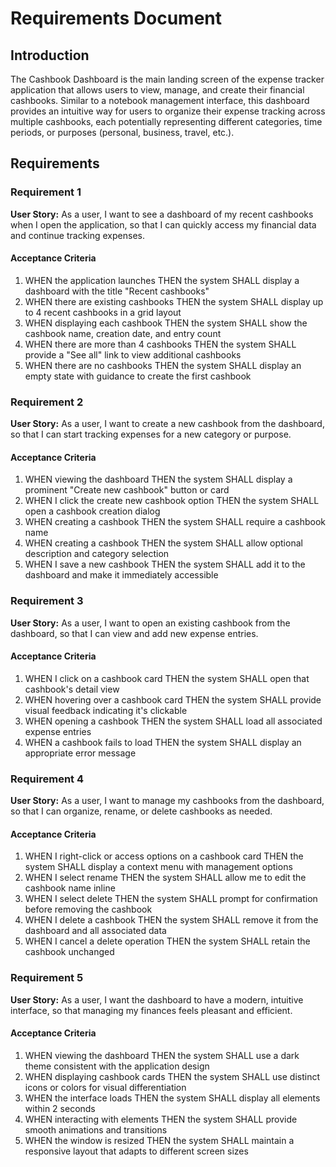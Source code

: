 # Requirements Document

## Introduction

The Cashbook Dashboard is the main landing screen of the expense tracker application that allows users to view, manage, and create their financial cashbooks. Similar to a notebook management interface, this dashboard provides an intuitive way for users to organize their expense tracking across multiple cashbooks, each potentially representing different categories, time periods, or purposes (personal, business, travel, etc.).

## Requirements

### Requirement 1

**User Story:** As a user, I want to see a dashboard of my recent cashbooks when I open the application, so that I can quickly access my financial data and continue tracking expenses.

#### Acceptance Criteria

1. WHEN the application launches THEN the system SHALL display a dashboard with the title "Recent cashbooks"
2. WHEN there are existing cashbooks THEN the system SHALL display up to 4 recent cashbooks in a grid layout
3. WHEN displaying each cashbook THEN the system SHALL show the cashbook name, creation date, and entry count
4. WHEN there are more than 4 cashbooks THEN the system SHALL provide a "See all" link to view additional cashbooks
5. WHEN there are no cashbooks THEN the system SHALL display an empty state with guidance to create the first cashbook

### Requirement 2

**User Story:** As a user, I want to create a new cashbook from the dashboard, so that I can start tracking expenses for a new category or purpose.

#### Acceptance Criteria

1. WHEN viewing the dashboard THEN the system SHALL display a prominent "Create new cashbook" button or card
2. WHEN I click the create new cashbook option THEN the system SHALL open a cashbook creation dialog
3. WHEN creating a cashbook THEN the system SHALL require a cashbook name
4. WHEN creating a cashbook THEN the system SHALL allow optional description and category selection
5. WHEN I save a new cashbook THEN the system SHALL add it to the dashboard and make it immediately accessible

### Requirement 3

**User Story:** As a user, I want to open an existing cashbook from the dashboard, so that I can view and add new expense entries.

#### Acceptance Criteria

1. WHEN I click on a cashbook card THEN the system SHALL open that cashbook's detail view
2. WHEN hovering over a cashbook card THEN the system SHALL provide visual feedback indicating it's clickable
3. WHEN opening a cashbook THEN the system SHALL load all associated expense entries
4. WHEN a cashbook fails to load THEN the system SHALL display an appropriate error message

### Requirement 4

**User Story:** As a user, I want to manage my cashbooks from the dashboard, so that I can organize, rename, or delete cashbooks as needed.

#### Acceptance Criteria

1. WHEN I right-click or access options on a cashbook card THEN the system SHALL display a context menu with management options
2. WHEN I select rename THEN the system SHALL allow me to edit the cashbook name inline
3. WHEN I select delete THEN the system SHALL prompt for confirmation before removing the cashbook
4. WHEN I delete a cashbook THEN the system SHALL remove it from the dashboard and all associated data
5. WHEN I cancel a delete operation THEN the system SHALL retain the cashbook unchanged

### Requirement 5

**User Story:** As a user, I want the dashboard to have a modern, intuitive interface, so that managing my finances feels pleasant and efficient.

#### Acceptance Criteria

1. WHEN viewing the dashboard THEN the system SHALL use a dark theme consistent with the application design
2. WHEN displaying cashbook cards THEN the system SHALL use distinct icons or colors for visual differentiation
3. WHEN the interface loads THEN the system SHALL display all elements within 2 seconds
4. WHEN interacting with elements THEN the system SHALL provide smooth animations and transitions
5. WHEN the window is resized THEN the system SHALL maintain a responsive layout that adapts to different screen sizes